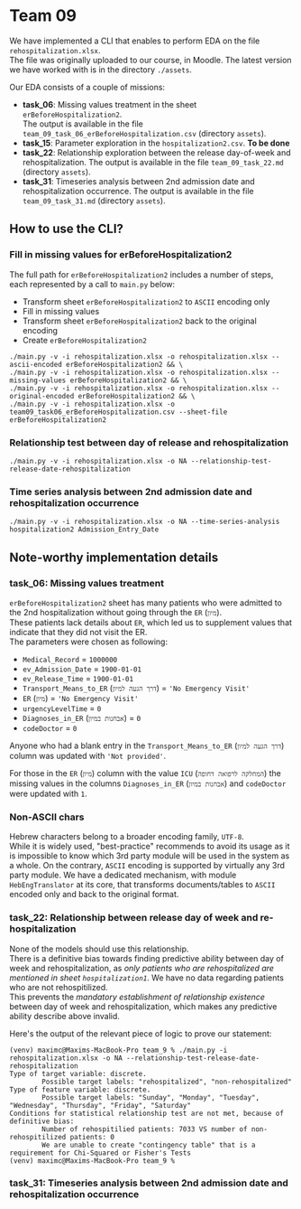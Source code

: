 # Team 09
We have implemented a CLI that enables to perform EDA on the file `rehospitalization.xlsx`.  
The file was originally uploaded to our course, in Moodle. The latest version we have worked with is in the directory `./assets`.

Our EDA consists of a couple of missions:
- **task_06**: Missing values treatment in the sheet `erBeforeHospitalization2`.  
The output is available in the file `team_09_task_06_erBeforeHospitalization.csv` (directory `assets`).
- **task_15**: Parameter exploration in the `hospitalization2.csv`. **To be done**
- **task_22**: Relationship exploration between the release day-of-week and rehospitalization.
The output is available in the file `team_09_task_22.md` (directory `assets`).
- **task_31**: Timeseries analysis between 2nd admission date and rehospitalization occurrence.
The output is available in the file `team_09_task_31.md` (directory `assets`).

## How to use the CLI?
### Fill in missing values for erBeforeHospitalization2
The full path for `erBeforeHospitalization2` includes a number of steps, each represented by a call to `main.py` below:
- Transform sheet `erBeforeHospitalization2` to `ASCII` encoding only
- Fill in missing values
- Transform sheet `erBeforeHospitalization2` back to the original encoding
- Create `erBeforeHospitalization2`
```
./main.py -v -i rehospitalization.xlsx -o rehospitalization.xlsx --ascii-encoded erBeforeHospitalization2 && \
./main.py -v -i rehospitalization.xlsx -o rehospitalization.xlsx --missing-values erBeforeHospitalization2 && \
./main.py -v -i rehospitalization.xlsx -o rehospitalization.xlsx --original-encoded erBeforeHospitalization2 && \
./main.py -v -i rehospitalization.xlsx -o team09_task06_erBeforeHospitalization.csv --sheet-file erBeforeHospitalization2
```
### Relationship test between day of release and rehospitalization
```
./main.py -v -i rehospitalization.xlsx -o NA --relationship-test-release-date-rehospitalization
```

### Time series analysis between 2nd admission date and rehospitalization occurrence
```
./main.py -v -i rehospitalization.xlsx -o NA --time-series-analysis hospitalization2 Admission_Entry_Date
```

## Note-worthy implementation details
### task_06: Missing values treatment
`erBeforeHospitalization2` sheet has many patients who were admitted to the 2nd hospitalization without going through the `ER` (`מיון`).  
These patients lack details about `ER`, which led us to supplement values that indicate that they did not visit the ER.  
The parameters were chosen as following:
- `Medical_Record` = `1000000`
- `ev_Admission_Date` = `1900-01-01`
- `ev_Release_Time` = `1900-01-01`
- `Transport_Means_to_ER` (`דרך הגעה למיון`) = `'No Emergency Visit'`
- `ER` (`מיון`) = `'No Emergency Visit'`
- `urgencyLevelTime` = `0`
- `Diagnoses_in_ER` (`אבחנות במיון`) = `0`
- `codeDoctor` = `0`

Anyone who had a blank entry in the `Transport_Means_to_ER` (`דרך הגעה למיון`) column was updated with `'Not provided'`.

For those in the `ER` (`מיון`) column with the value `ICU` (`המחלקה לרפואה דחופה`) the missing values in the columns `Diagnoses_in_ER` (`אבחנות במיון`) and `codeDoctor` were updated with `1`.

### Non-ASCII chars
Hebrew characters belong to a broader encoding family, `UTF-8`.  
While it is widely used, "best-practice" recommends to avoid its usage as it is impossible to know which 3rd party module will be used in the system as a whole. On the contrary, `ASCII` encoding is supported by virtually any 3rd party module.
We have a dedicated mechanism, with module `HebEngTranslator` at its core, that transforms documents/tables to `ASCII` encoded only and back to the original format.

### task_22: Relationship between release day of week and re-hospitalization
None of the models should use this relationship.  
There is a definitive bias towards finding predictive ability between day of week and rehospitalization, as *only patients who are rehospitalized are mentioned in sheet `hospitalization1`*. We have no data regarding patients who are not rehospitilized.  
This prevents the *mandatory establishment of relationship existence* between day of week and rehospitalization, which makes any predictive ability describe above invalid.

Here's the output of the relevant piece of logic to prove our statement:
```
(venv) maximc@Maxims-MacBook-Pro team_9 % ./main.py -i rehospitalization.xlsx -o NA --relationship-test-release-date-rehospitalization
Type of target variable: discrete.
        Possible target labels: "rehospitalized", "non-rehospitalized"
Type of feature variable: discrete.
        Possible target labels: "Sunday", "Monday", "Tuesday", "Wednesday", "Thursday", "Friday", "Saturday"
Conditions for statistical relationship test are not met, because of definitive bias:
        Number of rehospitilied patients: 7033 VS number of non-rehospitilized patients: 0
        We are unable to create "contingency table" that is a requirement for Chi-Squared or Fisher's Tests
(venv) maximc@Maxims-MacBook-Pro team_9 %
```

### task_31: Timeseries analysis between 2nd admission date and rehospitalization occurrence

